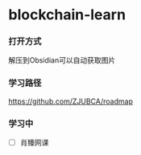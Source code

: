 # blockchain-learn

### 打开方式

解压到Obsidian可以自动获取图片

### 学习路径
https://github.com/ZJUBCA/roadmap


### 学习中
- [ ] 肖臻网课
